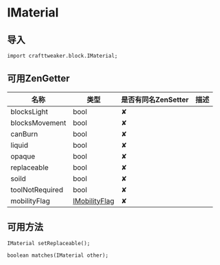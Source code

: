# IMaterial

## 导入

`import crafttweaker.block.IMaterial;`

## 可用ZenGetter

| 名称 | 类型 | 是否有同名ZenSetter | 描述 |
|-----|------|------|------|
|blocksLight|bool|✘||
|blocksMovement|bool|✘||
|canBurn|bool|✘||
|liquid|bool|✘||
|opaque|bool|✘||
|replaceable|bool|✘||
|soild|bool|✘||
|toolNotRequired|bool|✘||
|mobilityFlag|[IMobilityFlag](crafttweaker-lib/block/imobilityflag)|✘||

## 可用方法

`IMaterial setReplaceable();`

`boolean matches(IMaterial other);`
